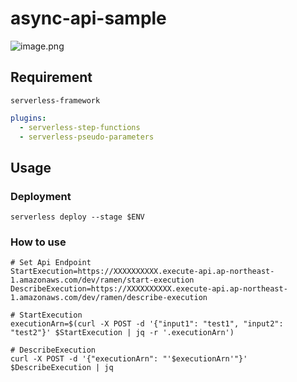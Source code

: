 # async-api-sample

![image.png](https://qiita-user-contents.imgix.net/https%3A%2F%2Fqiita-image-store.s3.ap-northeast-1.amazonaws.com%2F0%2F285581%2F3a108dac-492c-77d2-7a09-f436b36a84b7.png?ixlib=rb-1.2.2&auto=format&gif-q=60&q=75&s=431dea4312fbb81c65bd3cb402934944)

## Requirement
```
serverless-framework
```

```yml
plugins:
  - serverless-step-functions
  - serverless-pseudo-parameters
```

## Usage
### Deployment
```shell
serverless deploy --stage $ENV
```

### How to use

```shell
# Set Api Endpoint
StartExecution=https://XXXXXXXXXX.execute-api.ap-northeast-1.amazonaws.com/dev/ramen/start-execution
DescribeExecution=https://XXXXXXXXXX.execute-api.ap-northeast-1.amazonaws.com/dev/ramen/describe-execution
```

```shell
# StartExecution
executionArn=$(curl -X POST -d '{"input1": "test1", "input2": "test2"}' $StartExecution | jq -r '.executionArn')

# DescribeExecution
curl -X POST -d '{"executionArn": "'$executionArn'"}' $DescribeExecution | jq
```
